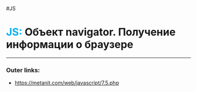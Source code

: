 #JS
# <font color="#00b0f0">JS:</font> Объект navigator. Получение информации о браузере
---
### Outer links:
- https://metanit.com/web/javascript/7.5.php